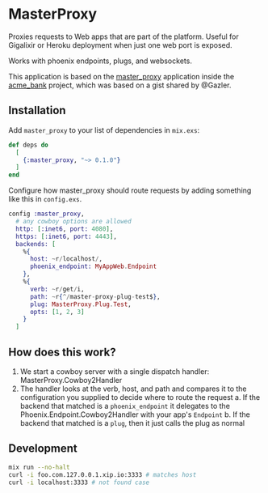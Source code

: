 # MasterProxy

Proxies requests to Web apps that are part of the platform. Useful for Gigalixir or Heroku deployment when just one web port is exposed.

Works with phoenix endpoints, plugs, and websockets.

This application is based on the [master_proxy](https://github.com/wojtekmach/acme_bank/tree/master/apps/master_proxy) application inside the [acme_bank](https://github.com/wojtekmach/acme_bank) project, which was based on a gist shared by @Gazler.

## Installation

Add `master_proxy` to your list of dependencies in `mix.exs`:

```elixir
def deps do
  [
    {:master_proxy, "~> 0.1.0"}
  ]
end
```

Configure how master_proxy should route requests by adding something like this in `config.exs`.

```elixir
config :master_proxy, 
  # any cowboy options are allowed 
  http: [:inet6, port: 4080],
  https: [:inet6, port: 4443],
  backends: [
    %{
      host: ~r/localhost/,
      phoenix_endpoint: MyAppWeb.Endpoint
    },
    %{
      verb: ~r/get/i,
      path: ~r{^/master-proxy-plug-test$},
      plug: MasterProxy.Plug.Test,
      opts: [1, 2, 3]
    }
  ]
```

## How does this work?

1. We start a cowboy server with a single dispatch handler: MasterProxy.Cowboy2Handler
2. The handler looks at the verb, host, and path and compares it to the configuration you supplied to decide where to route the request
  a. If the backend that matched is a `phoenix_endpoint` it delegates to the Phoenix.Endpoint.Cowboy2Handler with your app's `Endpoint`
  b. If the backend that matched is a `plug`, then it just calls the plug as normal

## Development

```bash
mix run --no-halt
curl -i foo.com.127.0.0.1.xip.io:3333 # matches host
curl -i localhost:3333 # not found case
```
